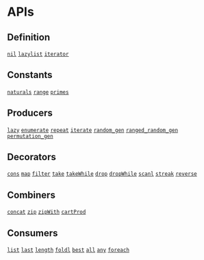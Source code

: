 APIs
====

Definition
----------

[`nil`]()
[`lazylist`]()
[`iterator`]()

Constants
---------

[`naturals`]()
[`range`]()
[`primes`]()

Producers
---------

[`lazy`]()
[`enumerate`]()
[`repeat`]()
[`iterate`]()
[`random_gen`]()
[`ranged_random_gen`]()
[`permutation_gen`]()

Decorators
----------

[`cons`]()
[`map`]()
[`filter`]()
[`take`]()
[`takeWhile`]()
[`drop`]()
[`dropWhile`]()
[`scanl`]()
[`streak`]()
[`reverse`]()

Combiners
---------

[`concat`]()
[`zip`]()
[`zipWith`]()
[`cartProd`]()

Consumers
---------

[`list`]()
[`last`]()
[`length`]()
[`foldl`]()
[`best`]()
[`all`]()
[`any`]()
[`foreach`]()

